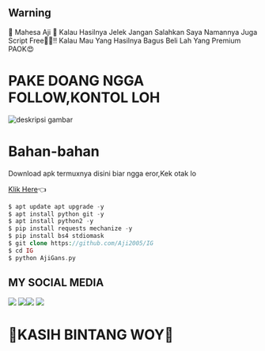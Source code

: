 ## Warning 
👾 Mahesa Aji 👾
 Kalau Hasilnya Jelek Jangan Salahkan Saya 
Namannya Juga Script Free🤣🤣!!
Kalau Mau Yang Hasilnya Bagus Beli Lah Yang Premium PAOK😍

# PAKE DOANG NGGA FOLLOW,KONTOL LOH

![deskripsi gambar](https://i.ibb.co/qJFkjY2/Screenshot-2022-03-25-10-11-45-331-com-termux.png)

# Bahan-bahan
Download apk termuxnya disini biar ngga eror,Kek otak lo

[Klik Here](https://f-droid.org/repo/com.termux_118.apk)👈
```php
$ apt update apt upgrade -y
$ apt install python git -y
$ apt install python2 -y
$ pip install requests mechanize -y
$ pip install bs4 stdiomask
$ git clone https://github.com/Aji2005/IG
$ cd IG
$ python AjiGans.py
```
## MY SOCIAL MEDIA
[![](https://img.shields.io/badge/Github-black?logo=Github&logoColor=black&labelColor=white)](https://github.com/Aji2005)
[![](https://img.shields.io/badge/Facebook-blue?logo=Facebook&logoColor=blue&labelColor=white)](https://www.facebook.com/mahesaa.mahesaa.982)[![](https://img.shields.io/badge/Instagram-red?logo=Instagram&logoColor=red&labelColor=white)](https://www.instagram.com/aku.mahesa.su/) [![](https://img.shields.io/badge/Whatsapp-CHAT-red?logo=Whatsapp&logoColor=Brightgreen&labelColor=white)](https://wa.me/6285877812378?text=Asalamualaikum+Mas+Aji+Ganteng)
# 🌟KASIH BINTANG WOY🌟
